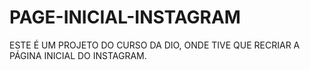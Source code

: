 # PAGE-INICIAL-INSTAGRAM

ESTE É UM PROJETO DO CURSO DA DIO, ONDE TIVE QUE RECRIAR A PÁGINA INICIAL DO INSTAGRAM.
